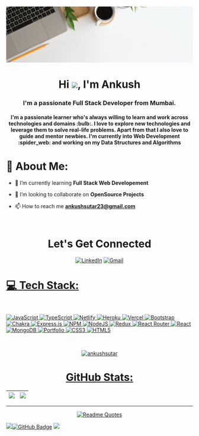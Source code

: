 ![Your Animated GIF](https://github.com/ankushsutar/ankushsutar/blob/main/github%20banner.gif)


<h1 align="center">Hi <img src="https://raw.githubusercontent.com/MartinHeinz/MartinHeinz/master/wave.gif" width="30px">, I'm Ankush</h1>
<h3 align="center">I'm a passionate Full Stack Developer from Mumbai.</h3>
<h4 align="center">
I'm a passionate learner who's always willing to learn and work across technologies and domains :bulb:. I love to explore new technologies and leverage them to solve real-life problems. Apart from that I also love to guide and mentor newbies. I'm currently into Web Development :spider_web: and working on my Data Structures and Algorithms</h4>

# 💫 About Me:

- 🌱 I’m currently learning **Full Stack Web Developement**

- 👯 I’m looking to collaborate on **OpenSource Projects**

- 📫 How to reach me **ankushsutar23@gmail.com**

<br/>

<h1 align="center">Let's Get Connected</h1>


<div align="center">


<a  href="https://www.linkedin.com/in/ankush-sutar/" target="_blank"><img alt="LinkedIn" src="https://img.shields.io/badge/linkedin%20-%230077B5.svg?&style=for-the-badge&logo=linkedin&logoColor=white" /></a>
<a href="mailto:ankushsutar23@gmail.com"><img  alt="Gmail" src="https://img.shields.io/badge/Gmail-D14836?style=for-the-badge&logo=gmail&logoColor=white" />



</div>

# 💻 Tech Stack:

<br/>

![JavaScript](https://img.shields.io/badge/javascript-%23323330.svg?style=for-the-badge&logo=javascript&logoColor=%23F7DF1E) ![TypeScript](https://img.shields.io/badge/typescript-%23007ACC.svg?style=for-the-badge&logo=typescript&logoColor=white) ![Netlify](https://img.shields.io/badge/netlify-%23000000.svg?style=for-the-badge&logo=netlify&logoColor=#00C7B7) ![Heroku](https://img.shields.io/badge/heroku-%23430098.svg?style=for-the-badge&logo=heroku&logoColor=white) ![Vercel](https://img.shields.io/badge/vercel-%23000000.svg?style=for-the-badge&logo=vercel&logoColor=white) ![Bootstrap](https://img.shields.io/badge/bootstrap-%23563D7C.svg?style=for-the-badge&logo=bootstrap&logoColor=white) ![Chakra](https://img.shields.io/badge/chakra-%234ED1C5.svg?style=for-the-badge&logo=chakraui&logoColor=white) ![Express.js](https://img.shields.io/badge/express.js-%23404d59.svg?style=for-the-badge&logo=express&logoColor=%2361DAFB) ![NPM](https://img.shields.io/badge/NPM-%23000000.svg?style=for-the-badge&logo=npm&logoColor=white) ![NodeJS](https://img.shields.io/badge/node.js-6DA55F?style=for-the-badge&logo=node.js&logoColor=white) ![Redux](https://img.shields.io/badge/redux-%23593d88.svg?style=for-the-badge&logo=redux&logoColor=white) ![React Router](https://img.shields.io/badge/React_Router-CA4245?style=for-the-badge&logo=react-router&logoColor=white) ![React](https://img.shields.io/badge/react-%2320232a.svg?style=for-the-badge&logo=react&logoColor=%2361DAFB) ![MongoDB](https://img.shields.io/badge/MongoDB-%234ea94b.svg?style=for-the-badge&logo=mongodb&logoColor=white) ![Portfolio](https://img.shields.io/badge/Portfolio-%23000000.svg?style=for-the-badge&logo=firefox&logoColor=#FF7139) ![CSS3](https://img.shields.io/badge/css3-%231572B6.svg?style=for-the-badge&logo=css3&logoColor=white) ![HTML5](https://img.shields.io/badge/html5-%23E34F26.svg?style=for-the-badge&logo=html5&logoColor=white)



<!-- <img align="right" height="250" width="250px" src="https://miro.medium.com/max/1272/1*ZSVmWGcc1weENb0ShawWxw.gif"  /> -->

 <div align="center">
 <br/>
<p align="center"><img height="180em" src="https://github-profile-summary-cards.vercel.app/api/cards/profile-details?username=ankushsutar&theme=github_dark" alt="ankushsutar" align = "center"/></p>
 
 <h1 align="center">GitHub Stats: </h1>

|![](https://github-readme-stats.vercel.app/api?username=ankushsutar&&show_icons=true&title_color=ffffff&icon_color=bb2acf&text_color=daf7dc&bg_color=151515)|![](https://github-readme-stats.vercel.app/api/top-langs/?username=ankushsutar&layout=compact&theme=tokyonight&langs_count=10)|
|-|-|
---
</div>

<div align="center">

[![Readme Quotes](https://quotes-github-readme.vercel.app/api?type=horizontal&theme=catppuccin_mocha)](https://github.com/piyushsuthar/github-readme-quotes)

</div>


[![](https://visitcount.itsvg.in/api?id=VivekN11&icon=0&color=0)](https://visitcount.itsvg.in)<a href="https://github.com/VivekN11?tab=followers"><img src="https://img.shields.io/github/followers/ankushsutar?label=Followers&style=social" alt="GitHub Badge"></a> ![](https://komarev.com/ghpvc/?username=ankushsutar&style=flat)

